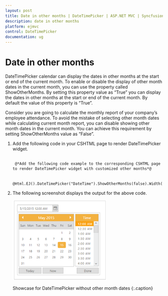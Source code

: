 ```yaml
---
layout: post
title: Date in other months | DateTimePicker | ASP.NET MVC | Syncfusion
description: date in other months
platform: ejmvc
control: DateTimePicker
documentation: ug
---
```


# Date in other months

DateTimePicker calendar can display the dates in other months at the start or end of the current month. To enable or disable the display of other month dates in the current month, you can use the property called ShowOtherMonths. By setting this property value as “True” you can display the dates in other months at the start or end of the current month. By default the value of this property is “True”. 

Consider you are going to calculate the monthly report of your company’s employee attendance. To avoid the mistake of selecting other month dates while calculating current month report, you can disable showing other month dates in the current month. You can achieve this requirement by setting ShowOtherMonths value as “False”.

1. Add the following code in your CSHTML page to render DateTimePicker widget.

   ~~~ cshtml
	 
	@*Add the following code example to the corresponding CSHTML page to render DateTimePicker widget with customized other months*@

	@Html.EJ().DateTimePicker("DateTime").ShowOtherMonths(false).Width("175px")

   ~~~
   
   

2. The following screenshot displays the output for the above code.

	![](Date-in-other-months_images/Date-in-other-months_img1.png)
    
	Showcase for DateTimePicker without other month dates
	{:.caption}

